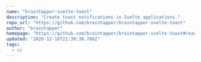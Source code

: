 ```yaml
---
name: "braintapper-svelte-toast"
description: "Create toast notifications in Svelte applications."
repo_url: "https://github.com/braintapper/braintapper-svelte-toast"
author: "braintapper"
homepage: "https://github.com/braintapper/braintapper-svelte-toast#readme"
updated: "2020-12-18T22:39:38.766Z"
tags: 
  - ui
---
```

